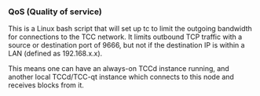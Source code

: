 ### QoS (Quality of service) ###

This is a Linux bash script that will set up tc to limit the outgoing bandwidth for connections to the TCC network. It limits outbound TCP traffic with a source or destination port of 9666, but not if the destination IP is within a LAN (defined as 192.168.x.x).

This means one can have an always-on TCCd instance running, and another local TCCd/TCC-qt instance which connects to this node and receives blocks from it.
